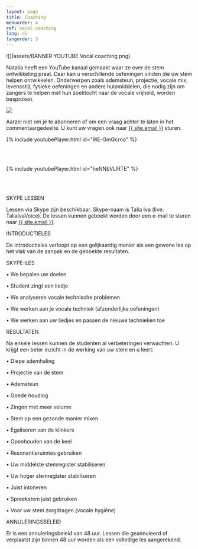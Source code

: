 ```yaml
---
layout: page
title: Coaching
menuorder: 4
ref: vocal-coaching
lang: nl
langorder: 3
---
```


![](assets/BANNER YOUTUBE Vocal coaching.png)

Natalia heeft een YouTube kanaal gemaakt waar ze over de stem ontwikkeling praat. Daar kan u verschillende oefeningen vinden die uw stem helpen ontwikkelen. Onderwerpen zoals ademsteun, projectie, vocale mix, levensstijl, fysieke oefeningen en andere hulpmiddelen, die nodig zijn om zangers te helpen met hun zoektocht naar de vocale vrijheid, worden besproken.

![](assets/Students.png)

Aarzel niet om je te abonneren of om een vraag achter te laten in het commentaargedeelte. U kunt uw vragen ook naar <a href="mailto:{{ site.email }}">{{ site.email }}</a> sturen.


{% include youtubePlayer.html id="9lE-GmGcrno" %}

<br><br>

{% include youtubePlayer.html id="heNNbVLlRTE" %}

<br><br>

SKYPE LESSEN

Lessen via Skype zijn beschikbaar. Skype-naam is Talia Iva (live: TaliaIvaVoice). De lessen kunnen geboekt worden door een e-mail te sturen naar <a href="mailto:{{ site.email }}">{{ site.email }}</a>.


INTRODUCTIELES

De introductieles verloopt op een gelijkaardig manier als een gewone les op het vlak van de aanpak en de geboekte resultaten. 


SKYPE-LES

•	We bepalen uw doelen

•	Student zingt een liedje

•	We analyseren vocale technische problemen

•	We werken aan je vocale techniek (afzonderlijke oefeningen)

•	We werken aan uw liedjes en passen de nieuwe technieken toe


RESULTATEN

Na enkele lessen kunnen de studenten al verbeteringen verwachten. U krijgt een beter inzicht in de werking van uw stem en u leert:

•	Diepe ademhaling

•	Projectie van de stem

•	Ademsteun

•	Goede houding

•	Zingen met meer volume

•	Stem op een gezonde manier mixen

•	Egaliseren van de klinkers

•	Openhouden van de keel

•	Resonantieruimtes gebruiken

•	Uw middelste stemregister stabiliseren

•	Uw hoger stemregister stabiliseren

•	Juist intoneren

•	Spreekstem juist gebruiken

•	Voor uw stem zorgdragen (vocale hygiëne)


ANNULERINGSBELEID

Er is een annuleringsbeleid van 48 uur. Lessen die geannuleerd of verplaatst zijn binnen 48 uur worden als een volledige les aangerekend.






